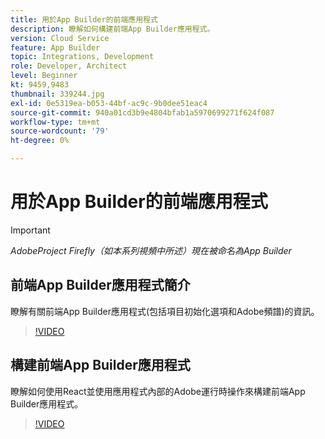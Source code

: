 ```yaml
---
title: 用於App Builder的前端應用程式
description: 瞭解如何構建前端App Builder應用程式。
version: Cloud Service
feature: App Builder
topic: Integrations, Development
role: Developer, Architect
level: Beginner
kt: 9459,9483
thumbnail: 339244.jpg
exl-id: 0e5319ea-b053-44bf-ac9c-9b0dee51eac4
source-git-commit: 940a01cd3b9e4804bfab1a5970699271f624f087
workflow-type: tm+mt
source-wordcount: '79'
ht-degree: 0%

---
```


# 用於App Builder的前端應用程式

>[!IMPORTANT]
>
> _AdobeProject Firefly（如本系列視頻中所述）現在被命名為App Builder_

## 前端App Builder應用程式簡介

瞭解有關前端App Builder應用程式(包括項目初始化選項和Adobe頻譜)的資訊。

>[!VIDEO](https://video.tv.adobe.com/v/339247/?quality=12&learn=on)

## 構建前端App Builder應用程式

瞭解如何使用React並使用應用程式內部的Adobe運行時操作來構建前端App Builder應用程式。

>[!VIDEO](https://video.tv.adobe.com/v/339248/?quality=12&learn=on)
